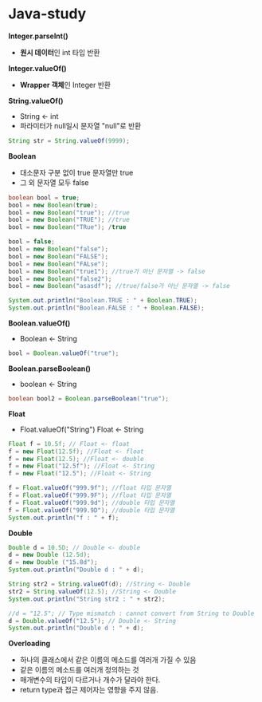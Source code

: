 # Java-study

**Integer.parseInt()**
- **원시 데이터**인 int 타입 반환

**Integer.valueOf()**
- **Wrapper 객체**인 Integer 반환

**String.valueOf()**
- String <- int
- 파라미터가 null일시 문자열 "null"로 반환 
```java
String str = String.valueOf(9999);
```

**Boolean**
- 대소문자 구분 없이 true 문자열만 true
- 그 외 문자열 모두 false

```java
boolean bool = true;
bool = new Boolean(true);
bool = new Boolean("true"); //true
bool = new Boolean("TRUE"); //true
bool = new Boolean("TRue"); /true
```
```java
bool = false;
bool = new Boolean("false");
bool = new Boolean("FALSE");
bool = new Boolean("FALse");
bool = new Boolean("true1"); //true가 아닌 문자열 -> false
bool = new Boolean("false2"); 
bool = new Boolean("asasdf"); //true/false가 아닌 문자열 -> false
```
```java
System.out.println("Boolean.TRUE : " + Boolean.TRUE);
System.out.println("Boolean.FALSE : " + Boolean.FALSE);
```		

**Boolean.valueOf()**
- Boolean <- String
```java
bool = Boolean.valueOf("true");
```

**Boolean.parseBoolean()**
- boolean <- String
```java
boolean bool2 = Boolean.parseBoolean("true");
```

**Float**
- Float.valueOf("String") Float <- String
```java
Float f = 10.5f; // Float <- float
f = new Float(12.5f); //Float <- float
f = new Float(12.5); //Float <- double
f = new Float("12.5f"); //Float <- String
f = new Float("12.5"); //Float <- String
 ```
```java
f = Float.valueOf("999.9f"); //float 타입 문자열
f = Float.valueOf("999.9F"); //float 타입 문자열
f = Float.valueOf("999.9d"); //double 타입 문자열
f = Float.valueOf("999.9D"); //double 타입 문자열
System.out.println("f : " + f);
```

**Double**
```java
Double d = 10.5D; // Double <- double
d = new Double (12.5d);
d = new Double ("15.8d");
System.out.println("Double d : " + d);
```
```java
String str2 = String.valueOf(d); //String <- Double
str2 = String.valueOf(12.5); //String <- Double
System.out.println("String str2 : " + str2);

//d = "12.5"; // Type mismatch : cannot convert from String to Double
d = Double.valueOf("12.5"); // Double <- String
System.out.println("Double d : " + d);
```
**Overloading**
- 하나의 클래스에서 같은 이름의 메소드를 여러개 가질 수 있음
- 같은 이름의 메소드를 여러개 정의하는 것
- 매개변수의 타입이 다르거나 개수가 달라야 한다.
- return type과 접근 제어자는 영향을 주지 않음.








